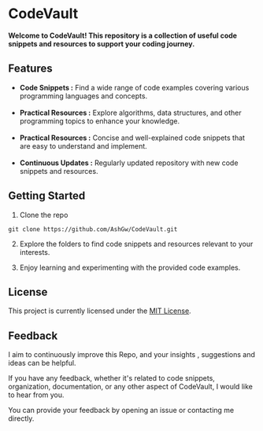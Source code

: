 # CodeVault
**Welcome to CodeVault! This repository is a collection of useful code snippets and resources to support your coding journey.**
## Features ## 
- **Code Snippets :** Find a wide range of code examples covering various programming languages and concepts.
<br><br>
- **Practical Resources :** Explore algorithms, data structures, and other programming topics to enhance your knowledge.
<br><br>
- **Practical Resources :** Concise and well-explained code snippets that are easy to understand and implement.
<br><br>
- **Continuous Updates :** Regularly updated repository with new code snippets and resources.
## Getting Started ##
1) Clone the repo
```shell
git clone https://github.com/AshGw/CodeVault.git
```
2) Explore the folders to find code snippets and resources relevant to your interests.

3) Enjoy learning and experimenting with the provided code examples.
 

## License ##
This project is currently licensed under the [MIT License](LICENSE.txt).

## Feedback ##
I aim to continuously improve this Repo, and your insights , suggestions and ideas can be helpful.

If you have any feedback, whether it's related to code snippets, organization, documentation, or any other aspect of CodeVault, I would like to hear from you.

You can provide your feedback by opening an issue or contacting me directly.
